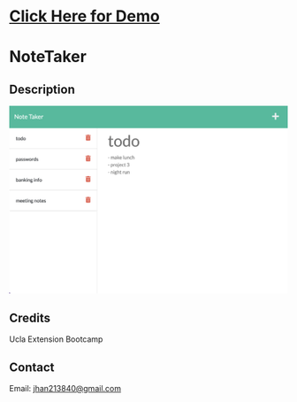 # [Click Here for Demo]()

# NoteTaker

## Description
![](./public/assets/css/notetaker_app_preview.png)

## Credits
Ucla Extension Bootcamp

## Contact
Email: jhan213840@gmail.com